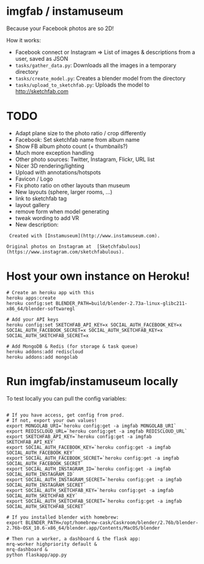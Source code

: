 imgfab / instamuseum
====================

Because your Facebook photos are so 2D!

How it works:

 - Facebook connect or Instagram => List of images & descriptions from a user, saved as JSON
 - `tasks/gather_data.py`: Downloads all the images in a temporary directory
 - `tasks/create_model.py`: Creates a blender model from the directory
 - `tasks/upload_to_sketchfab.py`: Uploads the model to http://sketchfab.com


TODO
====

 - Adapt plane size to the photo ratio / crop differently
 - Facebook: Set sketchfab name from album name
 - Show FB album photo count (+ thumbnails?)
 - Much more exception handling
 - Other photo sources: Twitter, Instagram, Flickr, URL list
 - Nicer 3D rendering/lighting
 - Upload with annotations/hotspots
 - Favicon / Logo
 - Fix photo ratio on other layouts than museum
 - New layouts (sphere, larger rooms, ...)
 - link to sketchfab tag
 - layout gallery
 - remove form when model generating
 - tweak wording to add VR
 - New description:

```
 Created with [Instamuseum](http://www.instamuseum.com).

Original photos on Instagram at  [Sketchfabulous](https://www.instagram.com/sketchfabulous).
```


Host your own instance on Heroku!
=================================


```
# Create an heroku app with this
heroku apps:create
heroku config:set BLENDER_PATH=build/blender-2.73a-linux-glibc211-x86_64/blender-softwaregl

# Add your API keys
heroku config:set SKETCHFAB_API_KEY=x SOCIAL_AUTH_FACEBOOK_KEY=x SOCIAL_AUTH_FACEBOOK_SECRET=x SOCIAL_AUTH_SKETCHFAB_KEY=x SOCIAL_AUTH_SKETCHFAB_SECRET=x

# Add MongoDB & Redis (for storage & task queue)
heroku addons:add rediscloud
heroku addons:add mongolab
```

Run imgfab/instamuseum locally
==============================

To test locally you can pull the config variables:

```

# If you have access, get config from prod.
# If not, export your own values!
export MONGOLAB_URI=`heroku config:get -a imgfab MONGOLAB_URI`
export REDISCLOUD_URL=`heroku config:get -a imgfab REDISCLOUD_URL`
export SKETCHFAB_API_KEY=`heroku config:get -a imgfab SKETCHFAB_API_KEY`
export SOCIAL_AUTH_FACEBOOK_KEY=`heroku config:get -a imgfab SOCIAL_AUTH_FACEBOOK_KEY`
export SOCIAL_AUTH_FACEBOOK_SECRET=`heroku config:get -a imgfab SOCIAL_AUTH_FACEBOOK_SECRET`
export SOCIAL_AUTH_INSTAGRAM_ID=`heroku config:get -a imgfab SOCIAL_AUTH_INSTAGRAM_ID`
export SOCIAL_AUTH_INSTAGRAM_SECRET=`heroku config:get -a imgfab SOCIAL_AUTH_INSTAGRAM_SECRET`
export SOCIAL_AUTH_SKETCHFAB_KEY=`heroku config:get -a imgfab SOCIAL_AUTH_SKETCHFAB_KEY`
export SOCIAL_AUTH_SKETCHFAB_SECRET=`heroku config:get -a imgfab SOCIAL_AUTH_SKETCHFAB_SECRET`

# If you installed blender with homebrew:
export BLENDER_PATH=/opt/homebrew-cask/Caskroom/blender/2.76b/blender-2.76b-OSX_10.6-x86_64/blender.app/Contents/MacOS/blender

# Then run a worker, a dashboard & the flask app:
mrq-worker highpriority default &
mrq-dashboard &
python flaskapp/app.py
```